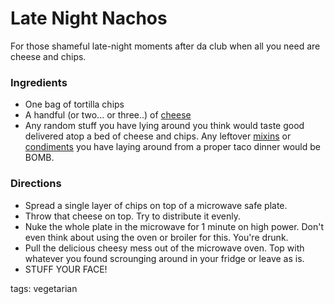 Late Night Nachos
=================

For those shameful late-night moments after da club when all you need are cheese and chips.

### Ingredients

* One bag of tortilla chips
* A handful (or two... or three..) of [cheese](../mixins/cheese_traditional_us.md)
* Any random stuff you have lying around you think would taste good delivered atop a bed of cheese and chips. Any leftover [mixins](../mixins) or [condiments](../condiments) you have laying around from a proper taco dinner would be BOMB.

### Directions

* Spread a single layer of chips on top of a microwave safe plate.
* Throw that cheese on top. Try to distribute it evenly.
* Nuke the whole plate in the microwave for 1 minute on high power. Don't even think about using the oven or broiler for this. You're drunk.
* Pull the delicious cheesy mess out of the microwave oven. Top with whatever you found scrounging around in your fridge or leave as is.
* STUFF YOUR FACE!

tags: vegetarian
